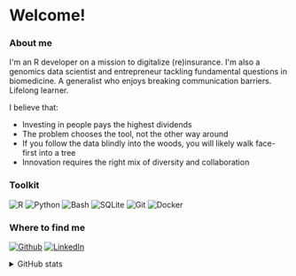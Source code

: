 <!--
**FedericoComoglio/FedericoComoglio** is a ✨ _special_ ✨ repository because its `README.md` (this file) appears on your GitHub profile.

Here are some ideas to get you started:


-->

<h1>Welcome!</h1>

<h3><b>About me</b></h3>

<p>I'm an R developer on a mission to digitalize (re)insurance. I'm also a genomics data scientist and entrepreneur tackling fundamental questions in biomedicine. A generalist who enjoys breaking communication barriers. Lifelong learner.
  
I believe that:

- Investing in people pays the highest dividends
- The problem chooses the tool, not the other way around
- If you follow the data blindly into the woods, you will likely walk face-first into a tree
- Innovation requires the right mix of diversity and collaboration

</p>

<h3><b>Toolkit</b></h3>

<!--
Icons from https://simpleicons.org/
-->

<p>
<img alt="R" src="https://img.shields.io/badge/-R-276DC3?style=flat-square&logo=r&logoColor=white" />
<img alt="Python" src="https://img.shields.io/badge/-Python-3776AB?style=flat-square&logo=python&logoColor=white" />
<img alt="Bash" src="https://img.shields.io/badge/-Bash-4EAA25?style=flat-square&logo=gnu-bash&logoColor=white" />
<img alt="SQLite" src="https://img.shields.io/badge/-SQL-003B57?style=flat-square&logo=sqlite&logoColor=white" />
<img alt="Git" src="https://img.shields.io/badge/-Git-F05032?style=flat-square&logo=git&logoColor=white" />
<img alt="Docker" src="https://img.shields.io/badge/-Docker-2496ED?style=flat-square&logo=docker&logoColor=white" />
</p>


<h3><b>Where to find me</b></h3>
<p>
<a href="https://github.com/FedericoComoglio" target="_blank"><img alt="Github" src="https://img.shields.io/badge/GitHub-%2312100E.svg?&style=flat-square&logo=Github&logoColor=white" /></a> 
<a href="https://www.linkedin.com/in/fcomoglio" target="_blank"><img alt="LinkedIn" src="https://img.shields.io/badge/linkedin-%230077B5.svg?&style=flat-square&logo=linkedin&logoColor=white" />
</a>
</p>


<details>
<summary>GitHub stats</summary>

![GitHub Streak](https://github-readme-streak-stats.herokuapp.com/?user=FedericoComoglio)
----
</details>

